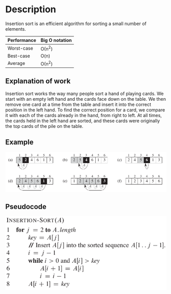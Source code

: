 # Description

Insertion sort is an efficient algorithm for sorting a small number of elements.

| Performance | Big O notation |
| --- | --- |
| Worst-case | О(n<sup>2</sup>) |
| Best-case | O(n) |
| Average | О(n<sup>2</sup>) |

## Explanation of work
Insertion sort works the way many people sort a hand of playing cards.
We start with an empty left hand and the cards face down on the table.
We then remove one card at a time from the table and insert it into the correct position in the left hand.
To find the correct position for a card, we compare it with each of the cards already in the hand, from right to left.
At all times, the cards held in the left hand are sorted, and these cards were originally the top cards of the pile on the table.

## Example
![Example](static/is_example.png?raw=true)

## Pseudocode
![Pseudocode](static/pseudocode.png?raw=true)
